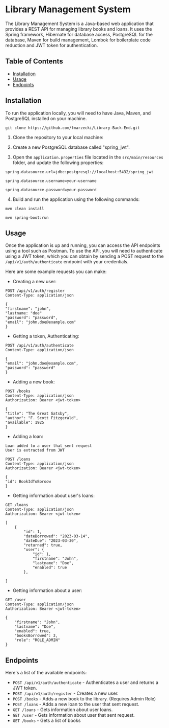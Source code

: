 # Library Management System

The Library Management System is a Java-based web application that provides a REST API for managing library books and loans. It uses the Spring framework, Hibernate for database access, PostgreSQL for the database, Maven for build management, Lombok for boilerplate code reduction and JWT token for authentication.

## Table of Contents

- [Installation](#installation)
- [Usage](#usage)
- [Endpoints](#endpoints)

## Installation

To run the application locally, you will need to have Java, Maven, and PostgreSQL installed on your machine. 

`git clone https://github.com/fmarzecki/Library-Back-End.git`

1. Clone the repository to your local machine:

2. Create a new PostgreSQL database called "spring_jwt".

3. Open the `application.properties` file located in the `src/main/resources` folder, and update the following properties:

```
spring.datasource.url=jdbc:postgresql://localhost:5432/spring_jwt

spring.datasource.username=your-username

spring.datasource.password=your-password
```

4. Build and run the application using the following commands:

`mvn clean install`

`mvn spring-boot:run`


## Usage

Once the application is up and running, you can access the API endpoints using a tool such as Postman. To use the API, you will need to authenticate using a JWT token, which you can obtain by sending a POST request to the `/api/v1/auth/authenticate` endpoint with your credentials. 

Here are some example requests you can make:

- Creating a new user:

```
POST /api/v1/auth/register
Content-Type: application/json

{
"firstname": "john",
"lastname: "doe"
"password": "password",
"email": "john.doe@example.com"
}

```
- Getting a token, Authenticating:

```
POST /api/v1/auth/authenticate
Content-Type: application/json

{
"email": "john.doe@example.com",
"password": "password"
}

```

- Adding a new book:
```
POST /books
Content-Type: application/json
Authorization: Bearer <jwt-token>

{
"title": "The Great Gatsby",
"author": "F. Scott Fitzgerald",
"available": 1925
}

```

- Adding a loan:
```
Loan added to a user that sent request
User is extracted from JWT

POST /loans
Content-Type: application/json
Authorization: Bearer <jwt-token>

{
"id": BookIdToBoroow
}
```

- Getting information about user's loans:
```
GET /loans
Content-Type: application/json
Authorization: Bearer <jwt-token>

[
    {
        "id": 1,
        "dateBorrowed": "2023-03-14",
        "dateDue": "2023-03-30",
        "returned": true,
        "user": {
            "id": 1,
            "firstname": "John",
            "lastname": "Doe",
            "enabled": true
        },

]
```

- Getting information about a user:
```
GET /user
Content-Type: application/json
Authorization: Bearer <jwt-token>

{
    "firstname": "John",
    "lastname": "Doe",
    "enabled": true,
    "booksBorrowed": 3,
    "role": "ROLE_ADMIN"
}
```

## Endpoints

Here's a list of the available endpoints:

- `POST /api/v1/auth/authenticate` - Authenticates a user and returns a JWT token.
- `POST /api/v1/auth/register` - Creates a new user.
- `POST /books` - Adds a new book to the library. (Requires Admin Role)
- `POST /loans` - Adds a new loan to the user that sent request.
- `GET /loans` - Gets information about user loans.
- `GET /user` - Gets information about user that sent request.
- `GET /books` - Gets a list of books

